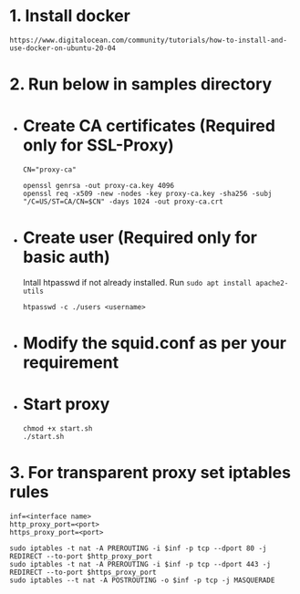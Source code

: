 # 1. Install docker
    https://www.digitalocean.com/community/tutorials/how-to-install-and-use-docker-on-ubuntu-20-04
# 2. Run below in samples directory
- # Create CA certificates (Required only for SSL-Proxy)
    ```
    CN="proxy-ca"
    
    openssl genrsa -out proxy-ca.key 4096
    openssl req -x509 -new -nodes -key proxy-ca.key -sha256 -subj "/C=US/ST=CA/CN=$CN" -days 1024 -out proxy-ca.crt
    ```
- # Create user (Required only for basic auth)
    Intall htpasswd if not already installed. Run `sudo apt install apache2-utils`
    ```
    htpasswd -c ./users <username>
    ```
- # Modify the squid.conf as per your requirement
- # Start proxy
    ```
    chmod +x start.sh
    ./start.sh
    ```
# 3. For transparent proxy set iptables rules
    inf=<interface name>
    http_proxy_port=<port>
    https_proxy_port=<port>
    
    sudo iptables -t nat -A PREROUTING -i $inf -p tcp --dport 80 -j REDIRECT --to-port $http_proxy_port
    sudo iptables -t nat -A PREROUTING -i $inf -p tcp --dport 443 -j REDIRECT --to-port $https_proxy_port
    sudo iptables --t nat -A POSTROUTING -o $inf -p tcp -j MASQUERADE
